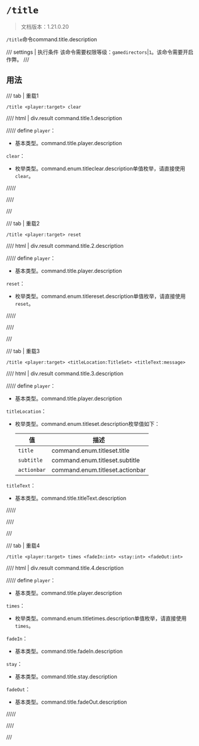 # `/title`

> 文档版本：1.21.0.20

`/title`命令command.title.description

/// settings | 执行条件
该命令需要权限等级：`gamedirectors`|`1`。该命令需要开启作弊。
///

## 用法

/// tab | 重载1
```mcfunction
/title <player:target> clear
```

//// html | div.result
command.title.1.description

///// define
`player`：<!-- md:samp target -->

- 基本类型。command.title.player.description

`clear`：<!-- md:samp TitleClear -->

- 枚举类型。command.enum.titleclear.description单值枚举，请直接使用`clear`。


/////

////

///

/// tab | 重载2
```mcfunction
/title <player:target> reset
```

//// html | div.result
command.title.2.description

///// define
`player`：<!-- md:samp target -->

- 基本类型。command.title.player.description

`reset`：<!-- md:samp TitleReset -->

- 枚举类型。command.enum.titlereset.description单值枚举，请直接使用`reset`。


/////

////

///

/// tab | 重载3
```mcfunction
/title <player:target> <titleLocation:TitleSet> <titleText:message>
```

//// html | div.result
command.title.3.description

///// define
`player`：<!-- md:samp target -->

- 基本类型。command.title.player.description

`titleLocation`：<!-- md:samp TitleSet -->

- 枚举类型。command.enum.titleset.description枚举值如下：

  |值|描述|
  |---|---|
  |`title`|command.enum.titleset.title|
  |`subtitle`|command.enum.titleset.subtitle|
  |`actionbar`|command.enum.titleset.actionbar|


`titleText`：<!-- md:samp message -->

- 基本类型。command.title.titleText.description


/////

////

///

/// tab | 重载4
```mcfunction
/title <player:target> times <fadeIn:int> <stay:int> <fadeOut:int>
```

//// html | div.result
command.title.4.description

///// define
`player`：<!-- md:samp target -->

- 基本类型。command.title.player.description

`times`：<!-- md:samp TitleTimes -->

- 枚举类型。command.enum.titletimes.description单值枚举，请直接使用`times`。

`fadeIn`：<!-- md:samp int -->

- 基本类型。command.title.fadeIn.description

`stay`：<!-- md:samp int -->

- 基本类型。command.title.stay.description

`fadeOut`：<!-- md:samp int -->

- 基本类型。command.title.fadeOut.description


/////

////

///

